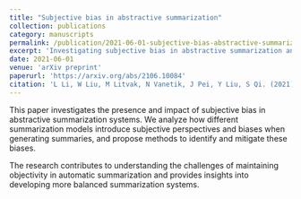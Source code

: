 ```yaml
---
title: "Subjective bias in abstractive summarization"
collection: publications
category: manuscripts
permalink: /publication/2021-06-01-subjective-bias-abstractive-summarization
excerpt: 'Investigating subjective bias in abstractive summarization and its impact on summary quality.'
date: 2021-06-01
venue: 'arXiv preprint'
paperurl: 'https://arxiv.org/abs/2106.10084'
citation: 'L Li, W Liu, M Litvak, N Vanetik, J Pei, Y Liu, S Qi. (2021). &quot;Subjective bias in abstractive summarization.&quot; <i>arXiv preprint arXiv:2106.10084</i>.'
---
```


This paper investigates the presence and impact of subjective bias in abstractive summarization systems. We analyze how different summarization models introduce subjective perspectives and biases when generating summaries, and propose methods to identify and mitigate these biases.

The research contributes to understanding the challenges of maintaining objectivity in automatic summarization and provides insights into developing more balanced summarization systems. 